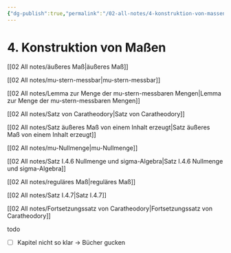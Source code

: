 ```yaml
---
{"dg-publish":true,"permalink":"/02-all-notes/4-konstruktion-von-massen/","dgHomeLink":true,"dgPassFrontmatter":false}
---
```


# 4. Konstruktion von Maßen
[[02 All notes/äußeres Maß|äußeres Maß]]

[[02 All notes/mu-stern-messbar|mu-stern-messbar]]

[[02 All notes/Lemma zur Menge der mu-stern-messbaren Mengen|Lemma zur Menge der mu-stern-messbaren Mengen]]

[[02 All notes/Satz von Caratheodory|Satz von Caratheodory]]

[[02 All notes/Satz äußeres Maß von einem Inhalt erzeugt|Satz äußeres Maß von einem Inhalt erzeugt]]

[[02 All notes/mu-Nullmenge|mu-Nullmenge]]

[[02 All notes/Satz I.4.6 Nullmenge und sigma-Algebra|Satz I.4.6 Nullmenge und sigma-Algebra]]

[[02 All notes/reguläres Maß|reguläres Maß]] 

[[02 All notes/Satz I.4.7|Satz I.4.7]]

[[02 All notes/Fortsetzungssatz von Caratheodory|Fortsetzungssatz von Caratheodory]]

todo
- [ ] Kapitel nicht so klar -> Bücher gucken